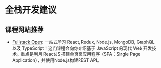 # 全栈开发建议

## 课程网站推荐
- [Fullstack Open](https://fullstackopen.com/zh/): 一站式学习 React, Redux, Node.js, MongoDB, GraphQL 以及 TypeScript！这门课程会向你介绍基于 JavaScript 的现代 Web 开发技术。重点是利用 ReactJS 搭建单页面应用程序（SPA：Single Page Application），并使用Node.js构建REST API。